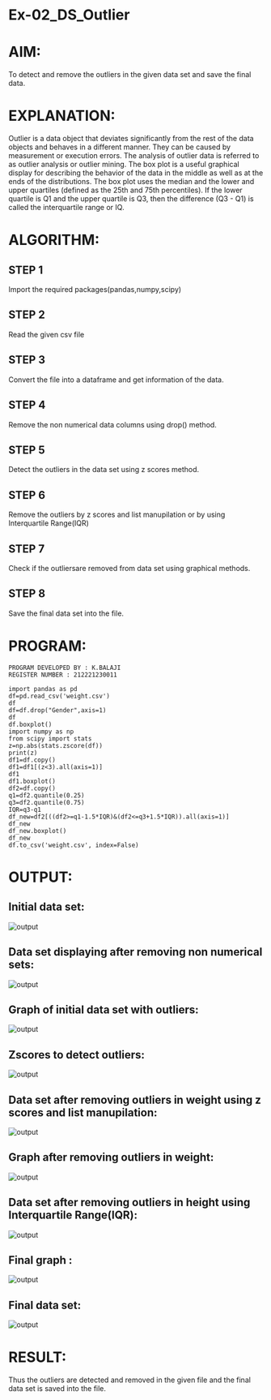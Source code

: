# Ex-02_DS_Outlier
# AIM:
To detect and remove the outliers in the given data set and save the final data.
# EXPLANATION:
Outlier is a data object that deviates significantly from the rest of the data objects and behaves in a different manner. They can be caused by measurement or execution errors. The analysis of outlier data is referred to as outlier analysis or outlier mining. The box plot is a useful graphical display for describing the behavior of the data in the middle as well as at the ends of the distributions. The box plot uses the median and the lower and upper quartiles (defined as the 25th and 75th percentiles). If the lower quartile is Q1 and the upper quartile is Q3, then the difference (Q3 - Q1) is called the interquartile range or IQ.
# ALGORITHM:
## STEP 1
Import the required packages(pandas,numpy,scipy)
## STEP 2
Read the given csv file
## STEP 3
Convert the file into a dataframe and get information of the data.
## STEP 4
Remove the non numerical data columns using drop() method.
## STEP 5
Detect the outliers in the data set using z scores method.
## STEP 6
Remove the outliers by z scores and list manupilation or by using Interquartile Range(IQR)
## STEP 7
Check if the outliersare removed from data set using graphical methods.
## STEP 8
Save the final data set into the file.
# PROGRAM:
~~~
PROGRAM DEVELOPED BY : K.BALAJI
REGISTER NUMBER : 212221230011

import pandas as pd
df=pd.read_csv('weight.csv')
df
df=df.drop("Gender",axis=1)
df
df.boxplot()
import numpy as np
from scipy import stats
z=np.abs(stats.zscore(df))
print(z)
df1=df.copy()
df1=df1[(z<3).all(axis=1)]
df1
df1.boxplot()
df2=df.copy()
q1=df2.quantile(0.25)
q3=df2.quantile(0.75)
IQR=q3-q1
df_new=df2[((df2>=q1-1.5*IQR)&(df2<=q3+1.5*IQR)).all(axis=1)]
df_new
df_new.boxplot()
df_new
df.to_csv('weight.csv', index=False)
~~~
# OUTPUT:
## Initial data set:
![output](1.png)
## Data set displaying after removing non numerical sets:
![output](2.png)
## Graph of initial data set with outliers:
![output](3.png)
## Zscores to detect outliers:
![output](4.png)
## Data set after removing outliers in weight using z scores and list manupilation:
![output](5.png)
## Graph after removing outliers in weight:
![output](6.png)
## Data set after removing outliers in height using Interquartile Range(IQR):
![output](7.png)
## Final graph :
![output](8.png)
## Final data set:
![output](9.png)
# RESULT:
Thus the outliers are detected and removed in the given file and the final data set is saved into the file.